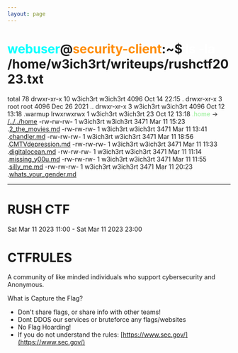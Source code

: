 ```yaml
---
layout: page
---
```


# <span style="color: cyan;">webuser</span>@<span style="color: darkorange;">security-client</span>:~$ <span style="color: white;">ls -la</span> /home/w3ich3rt/writeups/rushctf2023.txt
total 78
drwxr-xr-x 10 w3ich3rt w3ich3rt  4096 Oct 14 22:15 .
drwxr-xr-x  3 root     root      4096 Dec 26  2021 ..
drwxr-xr-x  3 w3ich3rt w3ich3rt  4096 Oct 12 13:18 .warmup
lrwxrwxrwx  1 w3ich3rt w3ich3rt    23 Oct 12 13:18 <span style="color: lightgreen;">.home</span> -> [/../../home](/)
-rw-rw-rw-  1 w3ich3rt w3ich3rt  3471 Mar 11 15:23 .[2_the_movies.md](2_the_movies/2_the_movies.md)
-rw-rw-rw-  1 w3ich3rt w3ich3rt  3471 Mar 11 13:41 .[chandler.md](chandler/chandler.md)
-rw-rw-rw-  1 w3ich3rt w3ich3rt  3471 Mar 11 18:56 .[CMTVdepression.md](CMTVdepression/cmtv_depression.md)
-rw-rw-rw-  1 w3ich3rt w3ich3rt  3471 Mar 11 11:33 .[digitalocean.md](DigitalOcean/digitalocean.md)
-rw-rw-rw-  1 w3ich3rt w3ich3rt  3471 Mar 11 11:14 .[missing_y00u.md](missing_y00u/missing-y00u.md)
-rw-rw-rw-  1 w3ich3rt w3ich3rt  3471 Mar 11 11:55 .[silly_me.md](silly_me/silly_me.md)
-rw-rw-rw-  1 w3ich3rt w3ich3rt  3471 Mar 11 20:23 .[whats_your_gender.md](whats_your_gender/whats_your_gender.md)

---

# RUSH CTF

Sat Mar 11 2023 11:00 - Sat Mar 11 2023 23:00

# CTFRULES
A community of like minded individuals who support cybersecurity and Anonymous.

What is Capture the Flag?

- Don't share flags, or share info with other teams!
- Dont DDOS our services or bruteforce any flags/websites
- No Flag Hoarding!
- If you do not understand the rules: [https://www.sec.gov/](https://www.sec.gov/)